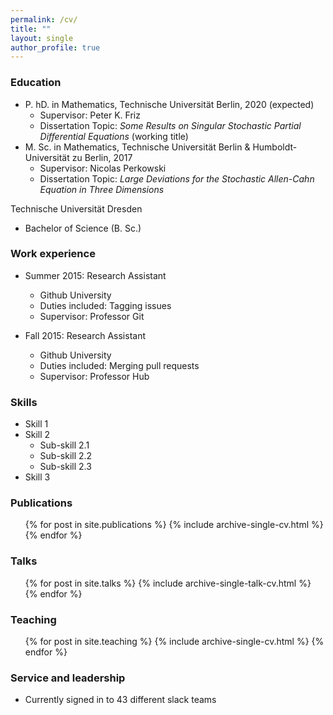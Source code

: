 ```yaml
---
permalink: /cv/
title: "" 
layout: single
author_profile: true  
---
```


### Education

* P. hD. in Mathematics, Technische Universit&auml;t Berlin, 2020 (expected)
     * Supervisor: Peter K. Friz
     * Dissertation Topic: <i> Some Results on Singular Stochastic Partial Differential Equations </i> (working title) 
* M. Sc. in Mathematics, Technische Universit&auml;t Berlin & Humboldt-Universit&auml;t zu Berlin, 2017
     * Supervisor: Nicolas Perkowski
     * Dissertation Topic: <i> Large Deviations for the Stochastic Allen-Cahn Equation in Three Dimensions </i>

Technische Universit&auml;t Dresden  
* Bachelor of Science (B. Sc.)    

### Work experience

* Summer 2015: Research Assistant
  * Github University
  * Duties included: Tagging issues
  * Supervisor: Professor Git

* Fall 2015: Research Assistant
  * Github University
  * Duties included: Merging pull requests
  * Supervisor: Professor Hub
  
### Skills

* Skill 1
* Skill 2
  * Sub-skill 2.1
  * Sub-skill 2.2
  * Sub-skill 2.3
* Skill 3

### Publications

  <ul>{% for post in site.publications %}
    {% include archive-single-cv.html %}
  {% endfor %}</ul>
  
### Talks

  <ul>{% for post in site.talks %}
    {% include archive-single-talk-cv.html %}
  {% endfor %}</ul>
  
### Teaching

  <ul>{% for post in site.teaching %}
    {% include archive-single-cv.html %}
  {% endfor %}</ul>
  
### Service and leadership

* Currently signed in to 43 different slack teams
